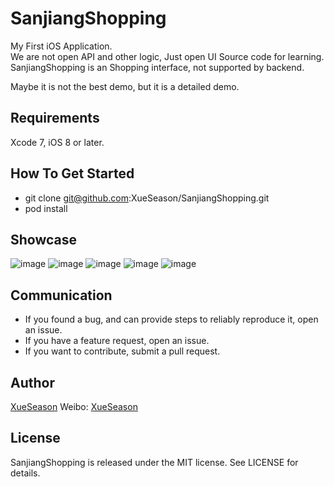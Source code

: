 # SanjiangShopping
My First iOS Application.  
We are not open API and other logic, Just open UI Source code for learning.  
SanjiangShopping is an Shopping interface, not supported by backend.  

Maybe it is not the best demo, but it is a detailed demo.  

## Requirements
Xcode 7, iOS 8 or later.

## How To Get Started

- git clone git@github.com:XueSeason/SanjiangShopping.git
- pod install

## Showcase
![image](https://github.com/XueSeason/SanjiangShopping/IMG_0052.PNG)
![image](https://github.com/XueSeason/SanjiangShopping/IMG_0053.PNG)
![image](https://github.com/XueSeason/SanjiangShopping/IMG_0054.PNG)
![image](https://github.com/XueSeason/SanjiangShopping/IMG_0055.PNG)
![image](https://github.com/XueSeason/SanjiangShopping/IMG_0056.PNG)

## Communication

- If you found a bug, and can provide steps to reliably reproduce it, open an issue.
- If you have a feature request, open an issue.
- If you want to contribute, submit a pull request.

## Author

[XueSeason](https://github/xueseason)
Weibo: [XueSeason](http://weibo/smartseason)

## License

SanjiangShopping is released under the MIT license. See LICENSE for details.
